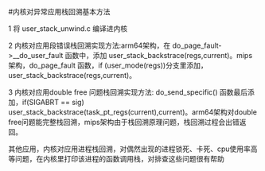 #内核对异常应用栈回溯基本方法

1  将 user_stack_unwind.c 编译进内核

2  内核对应用段错误栈回溯实现方法:arm64架构，在 do_page_fault->__do_user_fault 函数中，添加 user_stack_backstrace(regs,current)。mips架构，do_page_fault 函数，if (user_mode(regs))分支里添加，user_stack_backstrace(regs,current)。

3  内核对应用double free 问题栈回溯实现方法: do_send_specific() 函数最后添加，if(SIGABRT == sig) user_stack_backstrace(task_pt_regs(current),current)。arm64架构对double free问题能完整栈回溯，mips架构由于栈回溯原理问题，栈回溯过程会出错返回。

其他应用，内核对应用进程栈回溯，对偶然出现的进程锁死、卡死、cpu使用率高等问题，在内核里打印该进程的函数调用栈，对排查这些问题很有帮助


